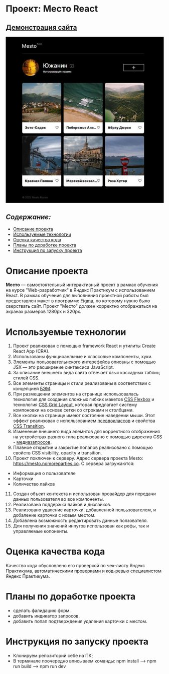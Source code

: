 # Проект: Место React

## [Демонстрация сайта](https://marusillda.github.io/mesto-react/)

![Превью проекта](./src/images/preview.jpg)

## ***Содержание:***
- [Описание проекта](#Description)
- [Используемые технологии](#Technologies)
- [Оценка качества кода](#Quality)
- [Планы по доработке проекта](#Planes)
- [Инструкция по запуску проекта](#Instruction)


# Описание проекта <a name="Description"></a>

**Место** — самостоятельный интерактивный проект в рамках обучения на курсе "Web-разработчик" в Яндекс Практикум с использованием React. В рамках обучения для выполнения проектной работы был предоставлен макет в программе [Figma](https://www.figma.com/file/2cn9N9jSkmxD84oJik7xL7/JavaScript.-Sprint-4?node-id=0%3A1), по которому нужно было сверствать сайт.
Проект "Место" должен корректно отображаться на экранах размеров 1280px и 320px.


# Используемые технологии <a name="Technologies"></a>

1. Проект реализован с помощью framework React и утилиты Create React App (CRA).
2. Использованы функциоанльные и классовые компоненты, хуки.
3. Элементы пользовательнского интерефейса описаны с помощью JSX — это расширение синтаксиса JavaScript.
4. За описание внешнего вида сайта отвечает язык каскадных таблиц стилей CSS.
5. Все элементы страницы и стили реализованы в соответствии с концепцией [БЭМ](https://ru.bem.info/methodology/quick-start/).
6. При размещении элементов на странице использовалась технология для создания сложных гибких макетов [CSS Flexbox](https://doka.guide/css/flexbox-guide/) и технология [CSS Grid Layout](https://doka.guide/css/flexbox-guide/), которая предлагает систему компоновки на основе сетки со строками и столбцами.
7. Все кнопки на странице имеют состояние наведении мыши. Этот эффект реализован с использованием [псевдоклассов](https://doka.guide/css/pseudoclasses/) и свойства [CSS Transition](https://doka.guide/css/transition/).
8. Изменение внешнего вида элемнтов для корректного отображения на устройствах разного типа реализовано с помощью директив CSS - [медиазапросов](https://doka.guide/css/media/).
9. Плавное открытие и закрытие попапов реализовано с помощью свойств СSS visibility, opacity и transition.
10. Проект поключен к серверу. Адрес сервера проекта Mesto: https://mesto.nomoreparties.co. С сервера загружаются:
  - Информация о пользователе
  - Карточки
  - Количество лайков
11. Создан объект контекста и использован провайдер для передачи данных пользователя во все компоненты.
12. Реализована поддержка лайков и дизлайков.
13. Реализовано удаление карточки, добавленной полььзователем, и добаление карточки с новым местом.
14. Добавлена возможность редактировать данные ползователя.
15. Для получения значений инпутов использован как рефы, так и управляемые копоненты.

# Оценка качества кода <a name="Quality"></a>
Качество кода обусловлено его проверкой по чек-листу Яндекс Практикума, автоматическими проверками и код-ревью специалистом Яндекс Практикума.

# Планы по доработке проекта <a name="Planes"></a>
- сделать фалидацию форм.
- добавить индикатор запросов.
- добавить попап подтверждения удаления карточки с местом.

# Инструкция по запуску проекта <a name="Instruction"></a>
- Клонируем репозиторий себе на ПК;
- В терминале поочередно вписываем команды: npm install --> npm run build --> npm run dev
